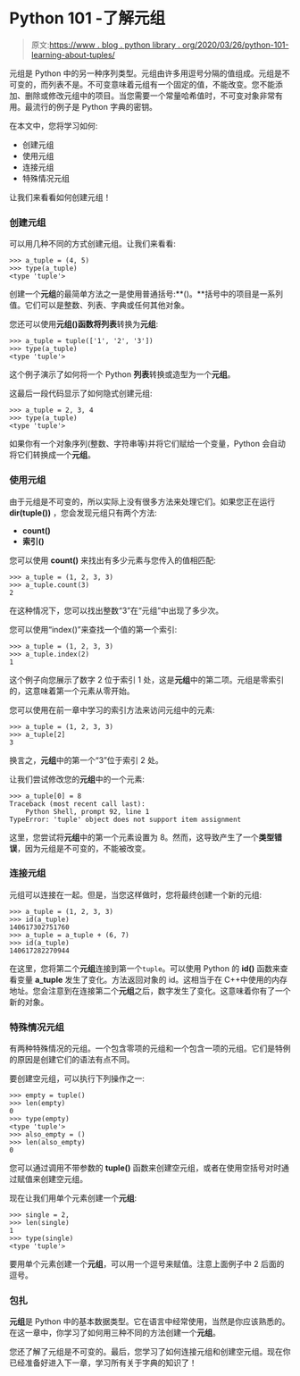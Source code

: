 # Python 101 -了解元组

> 原文:[https://www . blog . python library . org/2020/03/26/python-101-learning-about-tuples/](https://www.blog.pythonlibrary.org/2020/03/26/python-101-learning-about-tuples/)

元组是 Python 中的另一种序列类型。元组由许多用逗号分隔的值组成。元组是不可变的，而列表不是。不可变意味着元组有一个固定的值，不能改变。您不能添加、删除或修改元组中的项目。当您需要一个常量哈希值时，不可变对象非常有用。最流行的例子是 Python 字典的密钥。

在本文中，您将学习如何:

*   创建元组
*   使用元组
*   连接元组
*   特殊情况元组

让我们来看看如何创建元组！

### 创建元组

可以用几种不同的方式创建元组。让我们来看看:

```
>>> a_tuple = (4, 5)
>>> type(a_tuple)
<type 'tuple'>
```

创建一个**元组**的最简单方法之一是使用普通括号:**()。**括号中的项目是一系列值。它们可以是整数、列表、字典或任何其他对象。

您还可以使用**元组()**函数将**列表**转换为**元组**:

```
>>> a_tuple = tuple(['1', '2', '3'])
>>> type(a_tuple)
<type 'tuple'>
```

这个例子演示了如何将一个 Python **列表**转换或造型为一个**元组**。

这最后一段代码显示了如何隐式创建元组:

```
>>> a_tuple = 2, 3, 4
>>> type(a_tuple)
<type 'tuple'>
```

如果你有一个对象序列(整数、字符串等)并将它们赋给一个变量，Python 会自动将它们转换成一个**元组**。

### 使用元组

由于元组是不可变的，所以实际上没有很多方法来处理它们。如果您正在运行 **dir(tuple())** ，您会发现元组只有两个方法:

*   **count()**
*   **索引()**

您可以使用 **count()** 来找出有多少元素与您传入的值相匹配:

```
>>> a_tuple = (1, 2, 3, 3)
>>> a_tuple.count(3)
2
```

在这种情况下，您可以找出整数“3”在“元组”中出现了多少次。

您可以使用“index()”来查找一个值的第一个索引:

```
>>> a_tuple = (1, 2, 3, 3)
>>> a_tuple.index(2)
1
```

这个例子向您展示了数字 2 位于索引 1 处，这是**元组**中的第二项。元组是零索引的，这意味着第一个元素从零开始。

您可以使用在前一章中学习的索引方法来访问元组中的元素:

```
>>> a_tuple = (1, 2, 3, 3)
>>> a_tuple[2]
3
```

换言之，**元组**中的第一个“3”位于索引 2 处。

让我们尝试修改您的**元组**中的一个元素:

```
>>> a_tuple[0] = 8
Traceback (most recent call last):
    Python Shell, prompt 92, line 1
TypeError: 'tuple' object does not support item assignment
```

这里，您尝试将**元组**中的第一个元素设置为 8。然而，这导致产生了一个**类型错误**，因为元组是不可变的，不能被改变。

### 连接元组

元组可以连接在一起。但是，当您这样做时，您将最终创建一个新的元组:

```
>>> a_tuple = (1, 2, 3, 3)
>>> id(a_tuple)
140617302751760
>>> a_tuple = a_tuple + (6, 7)
>>> id(a_tuple)
140617282270944
```

在这里，您将第二个**元组**连接到第一个`tuple`。可以使用 Python 的 **id()** 函数来查看变量 **a_tuple** 发生了变化。方法返回对象的 id。这相当于在 C++中使用的内存地址。您会注意到在连接第二个**元组**之后，数字发生了变化。这意味着你有了一个新的对象。

### 特殊情况元组

有两种特殊情况的元组。一个包含零项的元组和一个包含一项的元组。它们是特例的原因是创建它们的语法有点不同。

要创建空元组，可以执行下列操作之一:

```
>>> empty = tuple()
>>> len(empty)
0
>>> type(empty)
<type 'tuple'>
>>> also_empty = ()
>>> len(also_empty)
0
```

您可以通过调用不带参数的 **tuple()** 函数来创建空元组，或者在使用空括号对时通过赋值来创建空元组。

现在让我们用单个元素创建一个**元组**:

```
>>> single = 2,
>>> len(single)
1
>>> type(single)
<type 'tuple'>
```

要用单个元素创建一个**元组**，可以用一个逗号来赋值。注意上面例子中 2 后面的逗号。

### 包扎

**元组**是 Python 中的基本数据类型。它在语言中经常使用，当然是你应该熟悉的。在这一章中，你学习了如何用三种不同的方法创建一个**元组**。

您还了解了元组是不可变的。最后，您学习了如何连接元组和创建空元组。现在你已经准备好进入下一章，学习所有关于字典的知识了！